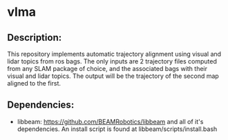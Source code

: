 # vlma

## Description:

This repository implements automatic trajectory alignment using visual and lidar topics from ros bags. The only inputs are 2 trajectory files computed from any SLAM package of choice, and the associated bags with their visual and lidar topics. The output will be the trajectory of the second map aligned to the first.

## Dependencies:

* libbeam: https://github.com/BEAMRobotics/libbeam and all of it's dependencies. An install script is found at libbeam/scripts/install.bash
